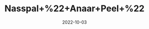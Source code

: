 ---
title: 'Nasspal+%22+Anaar+Peel+%22'
date: '2022-10-03' 
metatag: '' 
inventory: '0' 
draft: false 
# meta description 
shortDescripton: 'It+may+helps+treat+some+skin+conditions+and+may+protects+against+hearing+loss.'
description: 'Herb'
longdescription: ''
featured: True
# product Price
price: '60.0'
# Product Short Description
shortDescription: 'It+may+helps+treat+some+skin+conditions+and+may+protects+against+hearing+loss.'
productID: 'CBD3482D-9C24-ED11-9968-005056B3A416'
type: 'products'
category: 'Herb' 
thumnailproduct: 'https://eraconnect.blob.core.windows.net/product-images/aminsaddiquidawakhana/CBD3482D-9C24-ED11-9968-005056B3A416.webp' 
images:
  - image: 'https://eraconnect.blob.core.windows.net/product-images/aminsaddiquidawakhana/CBD3482D-9C24-ED11-9968-005056B3A416.webp'  
Variants:
---